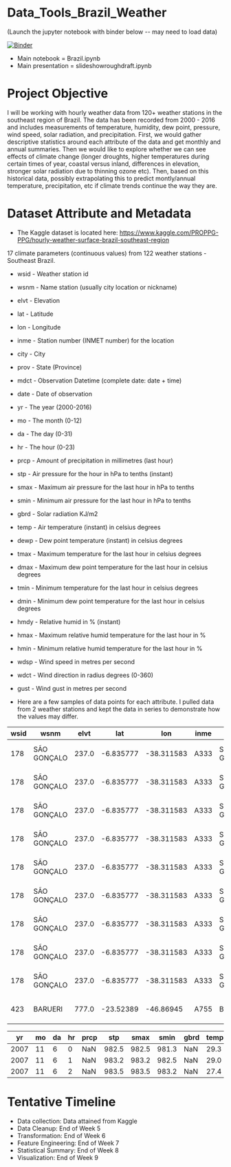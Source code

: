 # Data_Tools_Brazil_Weather

(Launch the jupyter notebook with binder below -- may need to load data)

[![Binder](https://mybinder.org/badge_logo.svg)](https://mybinder.org/v2/gh/jeff326/Data_Tools_Brazil_Weather/6d4a47c93759d01f8d44ceecf6a337d272f460b5)

- Main notebook = Brazil.ipynb
- Main presentation = slideshowroughdraft.ipynb

# Project Objective

I will be working with hourly weather data from 120+ weather stations in the southeast region of Brazil.  The data has been recorded from 2000 - 2016 and includes measurements of temperature, humidity, dew point, pressure, wind speed, solar radiation, and precipitation. First, we would gather descriptive statistics around each attribute of the data and get monthly and annual summaries. Then we would like to explore whether we can see effects of climate change (longer droughts, higher temperatures during certain times of year, coastal versus inland, differences in elevation, stronger solar radiation due to thinning ozone etc). Then, based on this historical data, possibly extrapolating this to predict montly/annual temperature, precipitation, etc if climate trends continue the way they are.

# Dataset Attribute and Metadata

- The Kaggle dataset is located here: https://www.kaggle.com/PROPPG-PPG/hourly-weather-surface-brazil-southeast-region

17 climate parameters (continuous values) from 122 weather stations - Southeast Brazil.

- wsid - Weather station id
- wsnm - Name station (usually city location or nickname)
- elvt - Elevation
- lat - Latitude
- lon - Longitude
- inme - Station number (INMET number) for the location
- city - City
- prov - State (Province)
- mdct - Observation Datetime (complete date: date + time)
- date - Date of observation
- yr - The year (2000-2016)
- mo - The month (0-12)
- da - The day (0-31)
- hr - The hour (0-23)
- prcp - Amount of precipitation in millimetres (last hour)
- stp - Air pressure for the hour in hPa to tenths (instant)
- smax - Maximum air pressure for the last hour in hPa to tenths
- smin - Minimum air pressure for the last hour in hPa to tenths
- gbrd - Solar radiation KJ/m2
- temp - Air temperature (instant) in celsius degrees
- dewp - Dew point temperature (instant) in celsius degrees
- tmax - Maximum temperature for the last hour in celsius degrees
- dmax - Maximum dew point temperature for the last hour in celsius degrees
- tmin - Minimum temperature for the last hour in celsius degrees
- dmin - Minimum dew point temperature for the last hour in celsius degrees
- hmdy - Relative humid in % (instant)
- hmax - Maximum relative humid temperature for the last hour in %
- hmin - Minimum relative humid temperature for the last hour in %
- wdsp - Wind speed in metres per second
- wdct - Wind direction in radius degrees (0-360)
- gust - Wind gust in metres per second


- Here are a few samples of data points for each attribute. I pulled data from 2 weather stations and kept the data in series to demonstrate how the values may differ.

| wsid| wsnm       | elvt | lat	     |     lon	  |inme|	city	   |prov|	       mdct        |     date   |tmax|	dmax|	tmin|	dmin|	hmdy|	hmax|	hmin|wdsp| wdct  |gust |
|-----|------------|------|----------|------------|----|-----------|----|--------------------|----------- |-----|-----|-----|-----|-----|-----|-----|----|------ |---- |
| 178 | SÃO GONÇALO| 237.0| -6.835777|	-38.311583|A333|São Gonçalo|RJ  |	2007-11-06 05:00:00|	2007-11-06|	25.4|	16.4|	23.8|	16.0|	62.0|	62.0|	57.0|	2.0|	99.0 |	6.8|
| 178 | SÃO GONÇALO| 237.0| -6.835777|	-38.311583|A333|São Gonçalo|RJ  |	2007-11-06 06:00:00|  2007-11-06|	23.8|	16.7|	22.0|	16.2|	72.0|	72.0|	62.0|	1.3|	93.0 |	4.9|
| 178	| SÃO GONÇALO| 237.0| -6.835777|	-38.311583|A333|São Gonçalo|RJ  |	2007-11-06 07:00:00|	2007-11-06|	22.0|	17.8|	19.5|	16.6|	86.0|	89.0|	72.0|	0.5|	157.0|	2.8|
| 178	| SÃO GONÇALO| 237.0| -6.835777|	-38.311583|A333|São Gonçalo|RJ  |	2007-11-06 08:00:00|  2007-11-06|	19.7|	17.3|	18.3|	16.9|	93.0|	94.0|	85.0|	NaN|	141.0|  1.5|
| 178	| SÃO GONÇALO| 237.0| -6.835777|	-38.311583|A333|São Gonçalo|RJ  |	2007-11-06 09:00:00|	2007-11-06|	22.9|	18.3|	18.2|	17.1|	75.0|	94.0|	75.0|	NaN|	248.0|  NaN|
| 178	| SÃO GONÇALO| 237.0| -6.835777|	-38.311583|A333|São Gonçalo|RJ  |	2007-11-06 11:00:00|	2007-11-06|	0.0	| 0.0	|  0.0|	0.0 |	 0.0|	0.0	| 0.0	| 0.0|	0.0	 |  0.0|
| 178	| SÃO GONÇALO| 237.0| -6.835777|	-38.311583|A333|São Gonçalo|RJ  |	2007-11-06 12:00:00|	2007-11-06|	0.0	| 0.0	|  0.0|	0.0 |  0.0| 0.0	| 0.0	| 0.0|	0.0  |  0.0|
| 178	| SÃO GONÇALO| 237.0| -6.835777|	-38.311583|A333|São Gonçalo|RJ  |	2007-11-06 13:00:00|	2007-11-06|	0.0	| 0.0	|  0.0|	0.0 |  0.0| 0.0 | 0.0	| 0.0|	0.0  |  0.0|
| 178	| SÃO GONÇALO| 237.0| -6.835777|	-38.311583|A333|São Gonçalo|RJ  |	2007-11-06 14:00:00|	2007-11-06|	31.8|	16.0|	30.0|	14.3|	36.0|	42.0|	36.0|	3.2|	97.0 |  9.1|
| 423	| BARUERI	   | 777.0| -23.52389|	-46.86945	|A755|Barueri	   |SP  |	2016-09-30 04:00:00|	2016-09-30|	14.9|	12.3|	14.7|	11.3|	84.0|	85.0|	80.0|	0.0|	0.0	 |  0.0|


| yr	| mo| da|	hr|	prcp|	stp  | smax| smin|gbrd|	temp|	dewp|
|-----|---|---|---|-----|------|-----|-----|----|-----|-----|
| 2007|	11|	6 |	 0|	 NaN|	982.5|982.5|981.3|NaN | 29.3|	12.1|
| 2007|	11|	6	|  1|	 NaN|	983.2|983.2|982.5|NaN |	29.0|	13.5|
| 2007|	11|	6	|  2|	 NaN|	983.5|983.5|983.2|NaN |	27.4|	14.0|



# Tentative Timeline

- Data collection: Data attained from Kaggle
- Data Cleanup: End of Week 5
- Transformation: End of Week 6 
- Feature Engineering: End of Week 7
- Statistical Summary: End of Week 8
- Visualization: End of Week 9
